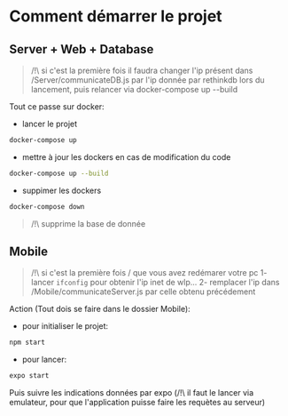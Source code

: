 # Comment démarrer le projet

## Server + Web + Database

> /!\ si c'est la première fois il faudra changer l'ip présent dans /Server/communicateDB.js par l'ip donnée par rethinkdb lors du lancement, puis relancer via docker-compose up --build

Tout ce passe sur docker:
- lancer le projet
```sh
docker-compose up
```

- mettre à jour les dockers en cas de modification du code
```sh
docker-compose up --build
```

- suppimer les dockers
```sh
docker-compose down
```
> /!\ supprime la base de donnée

## Mobile

> /!\ si c'est la première fois / que vous avez redémarer votre pc
1- lancer `ifconfig` pour obtenir l'ip inet de wlp...
2- remplacer l'ip dans /Mobile/communicateServer.js par celle obtenu précédement

Action (Tout dois se faire dans le dossier Mobile):
- pour initialiser le projet:
```sh
npm start
```

- pour lancer:
```sh
expo start
```
Puis suivre les indications données par expo (/!\ il faut le lancer via emulateur, pour que l'application puisse faire les requètes au serveur)
